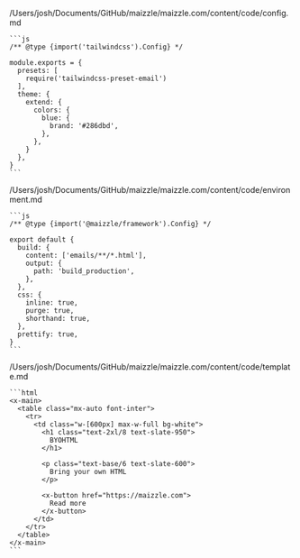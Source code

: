 /Users/josh/Documents/GitHub/maizzle/maizzle.com/content/code/config.md
````
```js
/** @type {import('tailwindcss').Config} */

module.exports = {
  presets: [
    require('tailwindcss-preset-email')
  ],
  theme: {
    extend: {
      colors: {
        blue: {
          brand: '#286dbd',
        },
      },
    }
  },
}
```

````
/Users/josh/Documents/GitHub/maizzle/maizzle.com/content/code/environment.md
````
```js
/** @type {import('@maizzle/framework').Config} */

export default {
  build: {
    content: ['emails/**/*.html'],
    output: {
      path: 'build_production',
    },
  },
  css: {
    inline: true,
    purge: true,
    shorthand: true,
  },
  prettify: true,
}
```

````
/Users/josh/Documents/GitHub/maizzle/maizzle.com/content/code/template.md
````
```html
<x-main>
  <table class="mx-auto font-inter">
    <tr>
      <td class="w-[600px] max-w-full bg-white">
        <h1 class="text-2xl/8 text-slate-950">
          BYOHTML
        </h1>

        <p class="text-base/6 text-slate-600">
          Bring your own HTML
        </p>

        <x-button href="https://maizzle.com">
          Read more
        </x-button>
      </td>
    </tr>
  </table>
</x-main>
```

````
